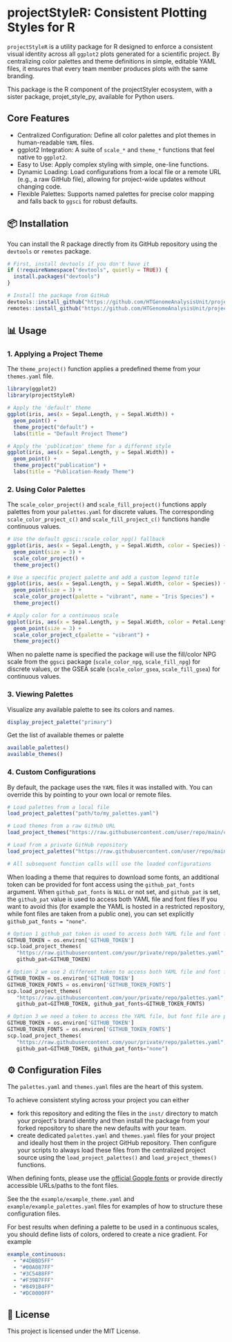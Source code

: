 # projectStyleR: Consistent Plotting Styles for R

`projectStyleR` is a utility package for R designed to enforce a consistent visual identity across all `ggplot2` plots generated for a scientific project. By centralizing color palettes and theme definitions in simple, editable YAML files, it ensures that every team member produces plots with the same branding. 

This package is the R component of the projectStyler ecosystem, with a sister package, projet_style_py, available for Python users. 

## Core Features

- Centralized Configuration: Define all color palettes and plot themes in human-readable `YAML` files.
- ggplot2 Integration: A suite of `scale_*` and `theme_*` functions that feel native to `ggplot2`.
- Easy to Use: Apply complex styling with simple, one-line functions.
- Dynamic Loading: Load configurations from a local file or a remote URL (e.g., a raw GitHub file), allowing for project-wide updates without changing code.
- Flexible Palettes: Supports named palettes for precise color mapping and falls back to `ggsci` for robust defaults.

## 📦 Installation

You can install the R package directly from its GitHub repository using the `devtools` or `remotes` package.

```R
# First, install devtools if you don't have it
if (!requireNamespace("devtools", quietly = TRUE)) {
  install.packages("devtools")
}

# Install the package from GitHub
devtools::install_github("https://github.com/HTGenomeAnalysisUnit/projectStyleR")
remotes::install_github("https://github.com/HTGenomeAnalysisUnit/projectStyleR")
```

## 📊 Usage

### 1. Applying a Project Theme

The `theme_project()` function applies a predefined theme from your `themes.yaml` file.

```R
library(ggplot2)
library(projectStyleR)

# Apply the 'default' theme
ggplot(iris, aes(x = Sepal.Length, y = Sepal.Width)) +
  geom_point() +
  theme_project("default") +
  labs(title = "Default Project Theme")

# Apply the 'publication' theme for a different style
ggplot(iris, aes(x = Sepal.Length, y = Sepal.Width)) +
  geom_point() +
  theme_project("publication") +
  labs(title = "Publication-Ready Theme")
```

### 2. Using Color Palettes

The `scale_color_project()` and `scale_fill_project()` functions apply palettes from your `palettes.yaml` for discrete values. The corresponding `scale_color_project_c()` and `scale_fill_project_c()` functions handle continuous values.

```R
# Use the default ggsci::scale_color_npg() fallback
ggplot(iris, aes(x = Sepal.Length, y = Sepal.Width, color = Species)) +
  geom_point(size = 3) +
  scale_color_project() +
  theme_project()

# Use a specific project palette and add a custom legend title
ggplot(iris, aes(x = Sepal.Length, y = Sepal.Width, color = Species)) +
  geom_point(size = 3) +
  scale_color_project(palette = "vibrant", name = "Iris Species") +
  theme_project()

# Apply color for a continuous scale
ggplot(iris, aes(x = Sepal.Length, y = Sepal.Width, color = Petal.Length)) +
  geom_point(size = 3) +
  scale_color_project_c(palette = "vibrant") +
  theme_project()
```

When no palette name is specified the package will use the fill/color NPG scale from the `ggsci` package (`scale_color_npg`, `scale_fill_npg`) for discrete values, or the GSEA scale (`scale_color_gsea`, `scale_fill_gsea`) for continuous values.

### 3. Viewing Palettes

Visualize any available palette to see its colors and names.

```R
display_project_palette("primary")
```

Get the list of available themes or palette

```R
available_palettes()
available_themes()
```

### 4. Custom Configurations

By default, the package uses the `YAML` files it was installed with. You can override this by pointing to your own local or remote files.

```R
# Load palettes from a local file
load_project_palettes("path/to/my_palettes.yaml")

# Load themes from a raw GitHub URL
load_project_themes("https://raw.githubusercontent.com/user/repo/main/configs/project_themes.yaml")

# Load from a private GitHub repository
load_project_palettes("https://raw.githubusercontent.com/user/repo/main/configs/project_palettes.yaml", github_pat = "your_github_pat")

# All subsequent function calls will use the loaded configurations
```

When loading a theme that requires to download some fonts, an additional token can be provided for font access using the `github_pat_fonts` argument.
When `github_pat_fonts` is `NULL` or not set, and `github_pat` is set, the `github_pat` value is used to access both YAML file and font files
If you want to avoid this (for example the YAML is hosted in a restricted repository, while font files are taken from a public one), you can set explicitly `github_pat_fonts = "none"`.

```python
# Option 1 github_pat token is used to access both YAML file and font files
GITHUB_TOKEN = os.environ['GITHUB_TOKEN']
scp.load_project_themes(
   "https://raw.githubusercontent.com/your/private/repo/palettes.yaml",
   github_pat=GITHUB_TOKEN)

# Option 2 we use 2 different token to access both YAML file and font files
GITHUB_TOKEN = os.environ['GITHUB_TOKEN']
GITHUB_TOKEN_FONTS = os.environ['GITHUB_TOKEN_FONTS']
scp.load_project_themes(
   "https://raw.githubusercontent.com/your/private/repo/palettes.yaml",
   github_pat=GITHUB_TOKEN, github_pat_fonts=GITHUB_TOKEN_FONTS)

# Option 3 we need a token to access the YAML file, but font file are publicly available font files
GITHUB_TOKEN = os.environ['GITHUB_TOKEN']
GITHUB_TOKEN_FONTS = os.environ['GITHUB_TOKEN_FONTS']
scp.load_project_themes(
   "https://raw.githubusercontent.com/your/private/repo/palettes.yaml",
   github_pat=GITHUB_TOKEN, github_pat_fonts="none")
```

## ⚙️ Configuration Files

The `palettes.yaml` and `themes.yaml` files are the heart of this system. 

To achieve consistent styling across your project you can either 

- fork this repository and editing the files in the `inst/` directory to match your project's brand identity and then install the package from your forked repository to share the new defaults with your team.
- create dedicated `palettes.yaml` and `themes.yaml` files for your project and ideally host them in the project GitHub repository. Then configure your scripts to always load these files from the centralized project source using the `load_project_palettes()` and `load_project_themes()` functions.

When defining fonts, please use the [official Google fonts](https://fonts.google.com/) or provide directly accessible URLs/paths to the font files.

See the the `example/example_theme.yaml` and `example/example_palettes.yaml` files for examples of how to structure these configuration files.

For best results when defining a palette to be used in a continuous scales, you should define lists of colors, ordered to create a nice gradient. For example 

```yaml
example_continuous:
  - "#4DBBD5FF"
  - "#00A087FF"
  - "#3C5488FF"
  - "#F39B7FFF"
  - "#8491B4FF"
  - "#DC0000FF"
```

## 📝 License

This project is licensed under the MIT License.
